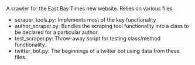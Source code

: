 A crawler for the East Bay Times new website.  Relies on various files:

* scraper_tools.py: Implements most of the key functionality
* author_scraper.py: Bundles the scraping tool functionality into a class to be declared for a particular author.
* test_scraper.py: Throw-away script for testing class/method functionality.
* twitter_bot.py: The beginnings of a twitter bot using data from these files.
